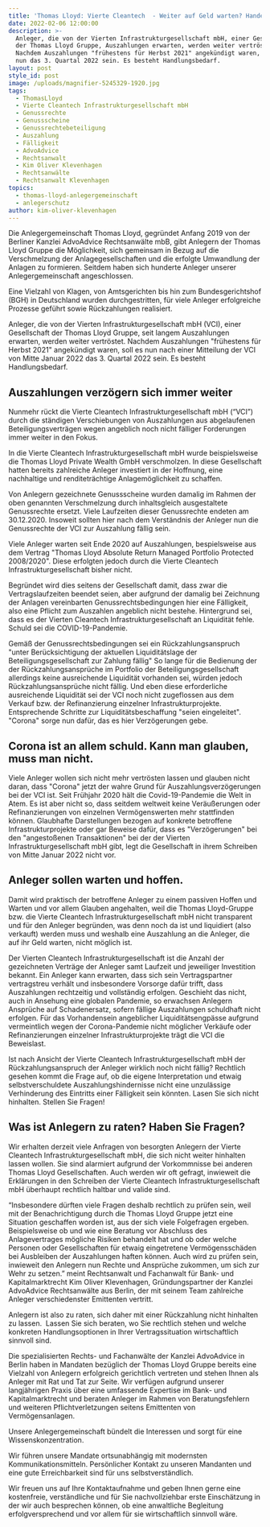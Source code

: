 ```yaml
---
title: 'Thomas Lloyd: Vierte Cleantech  - Weiter auf Geld warten? Handeln!'
date: 2022-02-06 12:00:00
description: >-
  Anleger, die von der Vierten Infrastrukturgesellschaft mbH, einer Gesellschaft
  der Thomas Lloyd Gruppe, Auszahlungen erwarten, werden weiter vertröstet.
  Nachdem Auszahlungen "frühestens für Herbst 2021" angekündigt waren, soll es
  nun das 3. Quartal 2022 sein. Es besteht Handlungsbedarf.
layout: post
style_id: post
image: /uploads/magnifier-5245329-1920.jpg
tags:
  - ThomasLloyd
  - Vierte Cleantech Infrastrukturgesellschaft mbH
  - Genussrechte
  - Genussscheine
  - Genussrechtebeteiligung
  - Auszahlung
  - Fälligkeit
  - AdvoAdvice
  - Rechtsanwalt
  - Kim Oliver Klevenhagen
  - Rechtsanwälte
  - Rechtsanwalt Klevenhagen
topics:
  - thomas-lloyd-anlegergemeinschaft
  - anlegerschutz
author: kim-oliver-klevenhagen
---
```

Die Anlegergemeinschaft Thomas Lloyd, gegründet Anfang 2019 von der Berliner Kanzlei AdvoAdvice Rechtsanwälte mbB, gibt Anlegern der Thomas Lloyd Gruppe die Möglichkeit, sich gemeinsam in Bezug auf die Verschmelzung der Anlagegesellschaften und die erfolgte Umwandlung der Anlagen zu formieren. Seitdem haben sich hunderte Anleger unserer Anlegergemeinschaft angeschlossen.

Eine Vielzahl von Klagen, von Amtsgerichten bis hin zum Bundesgerichtshof (BGH) in Deutschland wurden durchgestritten, für viele Anleger erfolgreiche Prozesse geführt sowie Rückzahlungen realisiert.

Anleger, die von der Vierten Infrastrukturgesellschaft mbH (VCI), einer Gesellschaft der Thomas Lloyd Gruppe, seit langem Auszahlungen erwarten, werden weiter vertröstet. Nachdem Auszahlungen "frühestens für Herbst 2021" angekündigt waren, soll es nun nach einer Mitteilung der VCI von Mitte Januar 2022 das 3. Quartal 2022 sein. Es besteht Handlungsbedarf.&nbsp;

## Auszahlungen verzögern sich immer weiter

Nunmehr rückt die Vierte Cleantech Infrastrukturgesellschaft mbH (“VCI”) durch die ständigen Verschiebungen von Auszahlungen aus abgelaufenen Beteiligungsverträgen wegen angeblich noch nicht fälliger Forderungen immer weiter in den Fokus.

In die Vierte Cleantech Infrastrukturgesellschaft mbH wurde beispielsweise die Thomas Lloyd Private Wealth GmbH verschmolzen. In diese Gesellschaft hatten bereits zahlreiche Anleger investiert in der Hoffnung, eine nachhaltige und renditeträchtige Anlagemöglichkeit zu schaffen.

Von Anlegern gezeichnete Genussscheine wurden damalig im Rahmen der oben genannten Verschmelzung durch inhaltsgleich ausgestaltete Genussrechte ersetzt. Viele Laufzeiten dieser Genussrechte endeten am 30.12.2020. Insoweit sollten hier nach dem Verständnis der Anleger nun die Genussrechte der VCI zur Auszahlung fällig sein.

Viele Anleger warten seit Ende 2020 auf Auszahlungen, bespielsweise aus dem Vertrag "Thomas Lloyd Absolute Return Managed Portfolio Protected 2008/2020". Diese erfolgten jedoch durch die Vierte Cleantech Infrastrukturgesellschaft bisher nicht.

Begründet wird dies seitens der Gesellschaft damit, dass zwar die Vertragslaufzeiten beendet seien, aber aufgrund der damalig bei Zeichnung der Anlagen vereinbarten Genussrechtsbedingungen hier eine Fälligkeit, also eine Pflicht zum Auszahlen angeblich nicht bestehe. Hintergrund sei, dass es der Vierten Cleantech Infrastrukturgesellschaft an Liquidität fehle. Schuld sei die COVID-19-Pandemie.

Gemä&szlig; der Genussrechtsbedingungen sei ein Rückzahlungsanspruch "unter Berücksichtigung der aktuellen Liquiditätslage der Beteiligungsgesellschaft zur Zahlung fällig" So lange für die Bedienung der der Rückzahlungsansprüche im Portfolio der Beteiligungsgesellschaft allerdings keine ausreichende Liquidität vorhanden sei, würden jedoch Rückzahlungsansprüche nicht fällig. Und eben diese erforderliche ausreichende Liquidität sei der VCI noch nicht zugeflossen aus dem Verkauf bzw. der Refinanzierung einzelner Infrastrukturprojekte. Entsprechende Schritte zur Liquiditätsbeschaffung "seien eingeleitet".&nbsp; "Corona" sorge nun dafür, das es hier Verzögerungen gebe.

## Corona ist an allem schuld. Kann man glauben, muss man nicht.

Viele Anleger wollen sich nicht mehr vertrösten lassen und glauben nicht daran, dass "Corona" jetzt der wahre Grund für Auszahlungsverzögerungen bei der VCI ist. Seit Frühjahr 2020 hält die Covid-19-Pandemie die Welt in Atem. Es ist aber nicht so, dass seitdem weltweit keine Veräu&szlig;erungen oder Refinanzierungen von einzelnen Vermögenswerten mehr stattfinden können. Glaubhafte Darstellungen bezogen auf konkrete betroffene Infrastrukturprojekte oder gar Beweise dafür, dass es "Verzögerungen" bei den "angesto&szlig;enen Transaktionen" bei der der Vierten Infrastrukturgesellschaft mbH gibt, legt die Gesellschaft in ihrem Schreiben von Mitte Januar 2022 nicht vor.

## Anleger sollen warten und hoffen.

Damit wird praktisch der betroffene Anleger zu einem passiven Hoffen und Warten und vor allem Glauben angehalten, weil die Thomas Lloyd-Gruppe bzw. die Vierte Cleantech Infrastrukturgesellschaft mbH nicht transparent und für den Anleger begründen, was denn noch da ist und liquidiert (also verkauft) werden muss und weshalb eine Auszahlung an die Anleger, die auf ihr Geld warten, nicht möglich ist.

Der Vierten Cleantech Infrastrukturgesellschaft ist die Anzahl der gezeichneten Verträge der Anleger samt Laufzeit und jeweiliger Investition bekannt. Ein Anleger kann erwarten, dass sich sein Vertragspartner vertragstreu verhält und insbesondere Vorsorge dafür trifft, dass Auszahlungen rechtzeitig und vollständig erfolgen. Geschieht das nicht, auch in Ansehung eine globalen Pandemie, so erwachsen Anlegern Ansprüche auf Schadenersatz, sofern fällige Auszahlungen schuldhaft nicht erfolgen. Für das Vorhandensein angeblicher Liquiditätsengpässe aufgrund vermeintlich wegen der Corona-Pandemie nicht möglicher Verkäufe oder Refinanzierungen einzelner Infrastrukturprojekte trägt die VCI die Beweislast.&nbsp;

Ist nach Ansicht der Vierte Cleantech Infrastrukturgesellschaft mbH der Rückzahlungsanspruch der Anleger wirklich noch nicht fällig? Rechtlich gesehen kommt die Frage auf, ob die eigene Interpretation und etwaig selbstverschuldete Auszahlungshindernisse nicht eine unzulässige Verhinderung des Eintritts einer Fälligkeit sein könnten. Lasen Sie sich nicht hinhalten. Stellen Sie Fragen\!

## Was ist Anlegern zu raten? Haben Sie Fragen?

Wir erhalten derzeit viele Anfragen von besorgten Anlegern der Vierte Cleantech Infrastrukturgesellschaft mbH, die sich nicht weiter hinhalten lassen wollen. Sie sind alarmiert aufgrund der Vorkommnisse bei anderen Thomas Lloyd Gesellschaften. Auch werden wir oft gefragt, inwieweit die Erklärungen in den Schreiben der Vierte Cleantech Infrastrukturgesellschaft mbH überhaupt rechtlich haltbar und valide sind.

“Insbesondere dürften viele Fragen deshalb rechtlich zu prüfen sein, weil mit der Benachrichtigung durch die Thomas Lloyd Gruppe jetzt eine Situation geschaffen worden ist, aus der sich viele Folgefragen ergeben. Beispielsweise ob und wie eine Beratung vor Abschluss des Anlagevertrages mögliche Risiken behandelt hat und ob oder welche Personen oder Gesellschaften für etwaig eingetretene Vermögensschäden bei Ausbleiben der Auszahlungen haften können. Auch wird zu prüfen sein, inwieweit den Anlegern nun Rechte und Ansprüche zukommen, um sich zur Wehr zu setzen.” meint Rechtsanwalt und Fachanwalt für Bank- und Kapitalmarktrecht Kim Oliver Klevenhagen, Gründungspartner der Kanzlei AdvoAdvice Rechtsanwälte aus Berlin, der mit seinem Team zahlreiche Anleger verschiedenster Emittenten vertritt.

Anlegern ist also zu raten, sich daher mit einer Rückzahlung nicht hinhalten zu lassen.&nbsp; Lassen Sie sich beraten, wo Sie rechtlich stehen und welche konkreten Handlungsoptionen in Ihrer Vertragssituation wirtschaftlich sinnvoll sind. &nbsp;&nbsp;

Die spezialisierten Rechts- und Fachanwälte der Kanzlei AdvoAdvice in Berlin haben in Mandaten bezüglich der Thomas Lloyd Gruppe bereits eine Vielzahl von Anlegern erfolgreich gerichtlich vertreten und stehen Ihnen als Anleger mit Rat und Tat zur Seite. Wir verfügen aufgrund unserer langjährigen Praxis über eine umfassende Expertise im Bank- und Kapitalmarktrecht und beraten Anleger im Rahmen von Beratungsfehlern und weiteren Pflichtverletzungen seitens Emittenten von Vermögensanlagen.

Unsere Anlegergemeinschaft bündelt die Interessen und sorgt für eine Wissenskonzentration.

Wir führen unsere Mandate ortsunabhängig mit modernsten Kommunikationsmitteln. Persönlicher Kontakt zu unseren Mandanten und eine gute Erreichbarkeit sind für uns selbstverständlich.

Wir freuen uns auf Ihre Kontaktaufnahme und geben Ihnen gerne eine kostenfreie, verständliche und für Sie nachvollziehbar erste Einschätzung in der wir auch besprechen können, ob eine anwaltliche Begleitung erfolgversprechend und vor allem für sie wirtschaftlich sinnvoll wäre.
